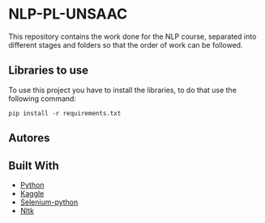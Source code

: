# NLP-PL-UNSAAC
This repository contains the work done for the NLP course, separated into different stages and folders so that the order of work can be followed. 

## Libraries to use
To use this project you have to install the libraries, to do that use the following command:
```
pip install -r requirements.txt
```

## Autores

## Built With
* [Python](https://www.python.org/)
* [Kaggle](https://www.kaggle.com/)
* [Selenium-python](https://selenium-python.readthedocs.io/)
* [Nltk](https://www.nltk.org/)
